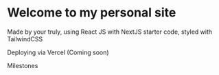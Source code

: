 # Welcome to my personal site

Made by your truly, using React JS with NextJS starter code, styled with TailwindCSS

Deploying via Vercel (Coming soon)

Milestones 
